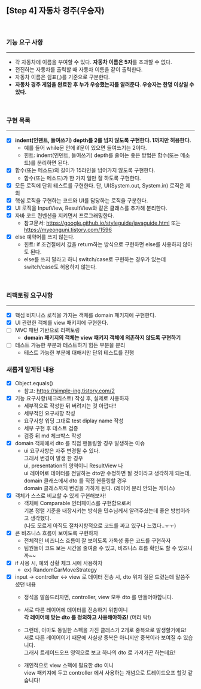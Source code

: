 ## [Step 4] 자동차 경주(우승자)
<br />

### 기능 요구 사항
<hr />

- 각 자동차에 이름을 부여할 수 있다. **자동차 이름은 5자**를 초과할 수 없다. 
- 전진하는 자동차를 출력할 때 자동차 이름을 같이 출력한다. 
- 자동차 이름은 쉼표(,)를 기준으로 구분한다. 
- **자동차 경주 게임을 완료한 후 누가 우승했는지를 알려준다. 우승자는 한명 이상일 수 있다.**

<br />

### 구현 목록
<hr />

- [X] **indent(인덴트, 들여쓰기) depth를 2를 넘지 않도록 구현한다. 1까지만 허용한다.**
  - 예를 들어 while문 안에 if문이 있으면 들여쓰기는 2이다. 
  - 힌트: indent(인덴트, 들여쓰기) depth를 줄이는 좋은 방법은 함수(또는 메소드)를 분리하면 된다.
- [X] 함수(또는 메소드)의 길이가 15라인을 넘어가지 않도록 구현한다.
  - 함수(또는 메소드)가 한 가지 일만 잘 하도록 구현한다.
- [X] 모든 로직에 단위 테스트를 구현한다. 단, UI(System.out, System.in) 로직은 제외
- [X] 핵심 로직을 구현하는 코드와 UI를 담당하는 로직을 구분한다.
- [X] UI 로직을 InputView, ResultView와 같은 클래스를 추가해 분리한다.
- [X] 자바 코드 컨벤션을 지키면서 프로그래밍한다.
  - 참고문서: https://google.github.io/styleguide/javaguide.html 또는 https://myeonguni.tistory.com/1596
- [X] else 예약어를 쓰지 않는다.
  - 힌트: if 조건절에서 값을 return하는 방식으로 구현하면 else를 사용하지 않아도 된다.
  - else를 쓰지 말라고 하니 switch/case로 구현하는 경우가 있는데 switch/case도 허용하지 않는다.

<br />


### 리팩토링 요구사항
<hr />

- [X] 핵심 비지니스 로직을 가지는 객체를 domain 패키지에 구현한다.
- [X] UI 관련한 객체를 view 패키지에 구현한다.
- [ ] MVC 패턴 기반으로 리팩토링
  - **domain 패키지의 객체는 view 패키지 객체에 의존하지 않도록 구현하기**
- [ ] 테스트 가능한 부분과 테스트하기 힘든 부분을 분리
  - 테스트 가능한 부분에 대해서만 단위 테스트를 진행

### 새롭게 알게된 내용
- [X] Object.equals()
  - 참고: https://simple-ing.tistory.com/2
- [X] 기능 요구사항(체크리스트) 작성 후, 실제로 사용하자
  - 세부적으로 작성한 뒤 버려지는 것 아깝다!!
  - 세부적인 요구사항 작성 
  - 요구사항 워딩 그대로 test diplay name 작성 
  - 세부 구현 후 테스트 검증 
  - 검증 뒤 md 체크박스 작성
- [X] domain 객체에서 dto 를 직접 핸들링할 경우 발생하는 이슈
  - ui 요구사항은 자주 변경될 수 있다. <br/> 
    그래서 변경이 발생 한 경우 <br/>
    ui, presentation의 영역이니 ResultView 나 <br/>
    ui 레이어로 데이터를 전달하는 dto만 수정하면 될 것이라고 생각하게 되는데, <br/>
    domain 클래스에서 dto 를 직접 핸들링할 경우 <br/>
    domain 클래스까지 변경을 가하게 된다. (레이어 분리 안되는 케이스)
- [X] 객체가 스스로 비교할 수 있게 구현해보자!
  - 객체에 Comparable 인터페이스를 구현함으로써 <br />
    기본 정렬 기준을 내장시키는 방식을 민수님께서 알려주셨는데 좋은 방법이라고 생각했다. <br />
    (나도 모르게 아직도 절차지향적으로 코드를 짜고 있구나 느꼈다..ㅜㅜ)
- [X] 큰 비즈니스 흐름이 보이도록 구현하자
  - 전체적인 비즈니스 흐름이 잘 보이도록 가독성 좋은 코드를 구현하자
  - 팀원들이 코드 보는 시간을 줄여줄 수 있고, 비즈니스 흐름 확인도 할 수 있으니까~~
- [X] if 사용 시, 예외 상황 체크 시에 사용하자
  - ex) RandomCarMoveStrategy
- [X] input -> controller <-> view 로 데이터 전송 시, dto 위치 질문 드렸는데 말씀주셨던 내용 
  - 정석을 말씀드리자면, controller, view 모두 dto 를 만들어야합니다. 
  - 서로 다른 레이어에 데이터를 전송하기 위함이니 <br /> 
    **각 레이어에 맞는 dto 를 정의하고 사용해야하죠!** (머리 탁!)

  - 그런데, 아마도 동일한 스펙을 가진 클래스가 2개로 중복으로 발생할거에요! <br />
    서로 다른 레이어이기 때문에 사실상 중복은 아니지만 중복이라 보여질 수 있습니다. <br />
    그래서 트레이드오프 영역으로 보고 하나의 dto 로 가져가곤 하는데요!
  - 개인적으로 view 스펙에 필요한 dto 이니 <br />
    view 패키지에 두고 controller 에서 사용하는 개념으로 트레이드오프 할것 같습니다!